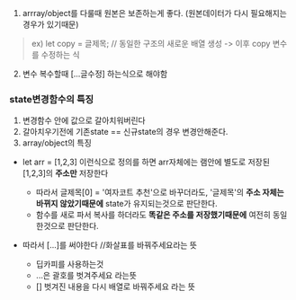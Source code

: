 1. arrray/object를 다룰때 원본은 보존하는게 좋다. (원본데이터가 다시 필요해지는 경우가 있기때문)
> ex) let copy = 글제목; // 동일한 구조의 새로운 배열 생성 -> 이후 copy 변수를 수정하는 식
2. 변수 복수할때 [...글수정] 하는식으로 해야함

### state변경함수의 특징
1. 변경함수 안에 값으로 갈아치워버린다
2. 갈아치우기전에 기존state == 신규state의 경우 변경안해준다.
3. array/object의 특징
- let arr = [1,2,3] 이런식으로 정의를 하면 arr자체에는 램안에 별도로 저장된 [1,2,3]의 __주소만__ 저장한다
    - 따라서 글제목[0] = '여자코트 추천'으로 바꾸더라도, '글제목'의 __주소 자체는 바뀌지 않았기때문에__ state가 유지되는것으로 판단한다.
    - 함수를 새로 파서 복사를 하더라도 __똑같은 주소를 저장했기때문에__ 여전히 동일한것으로 판단한다.

- 따라서 [...]를 써야한다 //화살표를 바꿔주세요라는 뜻
    - 딥카피를 사용하는것
    - ...은 괄호를 벗겨주세요 라는뜻
    - [] 벗겨진 내용을 다시 배열로 바꿔주세요 라는 뜻

